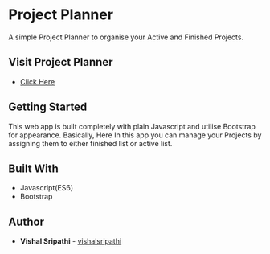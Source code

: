 # Project Planner
 A simple Project Planner to organise your Active and Finished Projects.
 
## Visit Project Planner
* [Click Here](https://js-project-planner.netlify.app/)

## Getting Started
 This web app is built completely with plain Javascript and utilise Bootstrap for appearance. Basically, Here In this app you can manage your Projects by assigning them to either finished list or active list.

## Built With
* Javascript(ES6)
* Bootstrap

## Author
* **Vishal Sripathi** - [vishalsripathi](https://github.com/vishalsripathi)
